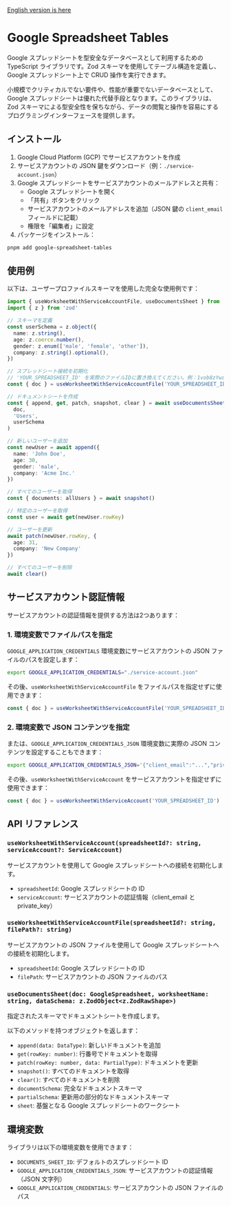 [English version is here](./README.md)

# Google Spreadsheet Tables

Google スプレッドシートを型安全なデータベースとして利用するための TypeScript ライブラリです。Zod スキーマを使用してテーブル構造を定義し、Google スプレッドシート上で CRUD 操作を実行できます。

小規模でクリティカルでない要件や、性能が重要でないデータベースとして、Google スプレッドシートは優れた代替手段となります。このライブラリは、Zod スキーマによる型安全性を保ちながら、データの閲覧と操作を容易にするプログラミングインターフェースを提供します。

## インストール

1. Google Cloud Platform (GCP) でサービスアカウントを作成
2. サービスアカウントの JSON 鍵をダウンロード（例：`./service-account.json`）
3. Google スプレッドシートをサービスアカウントのメールアドレスと共有：
   - Google スプレッドシートを開く
   - 「共有」ボタンをクリック
   - サービスアカウントのメールアドレスを追加（JSON 鍵の `client_email` フィールドに記載）
   - 権限を「編集者」に設定
4. パッケージをインストール：

```bash
pnpm add google-spreadsheet-tables
```

## 使用例

以下は、ユーザープロファイルスキーマを使用した完全な使用例です：

```typescript
import { useWorksheetWithServiceAccountFile, useDocumentsSheet } from 'google-spreadsheet-tables'
import { z } from 'zod'

// スキーマを定義
const userSchema = z.object({
  name: z.string(),
  age: z.coerce.number(),
  gender: z.enum(['male', 'female', 'other']),
  company: z.string().optional(),
})

// スプレッドシート接続を初期化
// 'YOUR_SPREADSHEET_ID' を実際のファイルIDに置き換えてください。例：1vob8zYwa2p9mLDaczN_Egn-01QjC-tC80-Y83yYMCR0
const { doc } = useWorksheetWithServiceAccountFile('YOUR_SPREADSHEET_ID', './service-account.json')

// ドキュメントシートを作成
const { append, get, patch, snapshot, clear } = await useDocumentsSheet(
  doc,
  'Users',
  userSchema
)

// 新しいユーザーを追加
const newUser = await append({
  name: 'John Doe',
  age: 30,
  gender: 'male',
  company: 'Acme Inc.'
})

// すべてのユーザーを取得
const { documents: allUsers } = await snapshot()

// 特定のユーザーを取得
const user = await get(newUser.rowKey)

// ユーザーを更新
await patch(newUser.rowKey, {
  age: 31,
  company: 'New Company'
})

// すべてのユーザーを削除
await clear()
```

## サービスアカウント認証情報

サービスアカウントの認証情報を提供する方法は2つあります：

### 1. 環境変数でファイルパスを指定

`GOOGLE_APPLICATION_CREDENTIALS` 環境変数にサービスアカウントの JSON ファイルのパスを設定します：

```bash
export GOOGLE_APPLICATION_CREDENTIALS="./service-account.json"
```

その後、`useWorksheetWithServiceAccountFile` をファイルパスを指定せずに使用できます：

```typescript
const { doc } = useWorksheetWithServiceAccountFile('YOUR_SPREADSHEET_ID')
```

### 2. 環境変数で JSON コンテンツを指定

または、`GOOGLE_APPLICATION_CREDENTIALS_JSON` 環境変数に実際の JSON コンテンツを設定することもできます：

```bash
export GOOGLE_APPLICATION_CREDENTIALS_JSON='{"client_email":"...","private_key":"..."}'
```

その後、`useWorksheetWithServiceAccount` をサービスアカウントを指定せずに使用できます：

```typescript
const { doc } = useWorksheetWithServiceAccount('YOUR_SPREADSHEET_ID')
```

## API リファレンス

### `useWorksheetWithServiceAccount(spreadsheetId?: string, serviceAccount?: ServiceAccount)`

サービスアカウントを使用して Google スプレッドシートへの接続を初期化します。

- `spreadsheetId`: Google スプレッドシートの ID
- `serviceAccount`: サービスアカウントの認証情報（client_email と private_key）

### `useWorksheetWithServiceAccountFile(spreadsheetId?: string, filePath?: string)`

サービスアカウントの JSON ファイルを使用して Google スプレッドシートへの接続を初期化します。

- `spreadsheetId`: Google スプレッドシートの ID
- `filePath`: サービスアカウントの JSON ファイルのパス

### `useDocumentsSheet(doc: GoogleSpreadsheet, worksheetName: string, dataSchema: z.ZodObject<z.ZodRawShape>)`

指定されたスキーマでドキュメントシートを作成します。

以下のメソッドを持つオブジェクトを返します：

- `append(data: DataType)`: 新しいドキュメントを追加
- `get(rowKey: number)`: 行番号でドキュメントを取得
- `patch(rowKey: number, data: PartialType)`: ドキュメントを更新
- `snapshot()`: すべてのドキュメントを取得
- `clear()`: すべてのドキュメントを削除
- `documentSchema`: 完全なドキュメントスキーマ
- `partialSchema`: 更新用の部分的なドキュメントスキーマ
- `sheet`: 基盤となる Google スプレッドシートのワークシート

## 環境変数

ライブラリは以下の環境変数を使用できます：

- `DOCUMENTS_SHEET_ID`: デフォルトのスプレッドシート ID
- `GOOGLE_APPLICATION_CREDENTIALS_JSON`: サービスアカウントの認証情報（JSON 文字列）
- `GOOGLE_APPLICATION_CREDENTIALS`: サービスアカウントの JSON ファイルのパス
